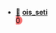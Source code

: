  - [📁](./src/ois_seti/) **[ois_seti](https://training.olinfo.it/task/ois_seti)** <span style="white-space: pre; border-radius:.5rem; background-color:rgb(248 113 113); color:black">  0  </span>
